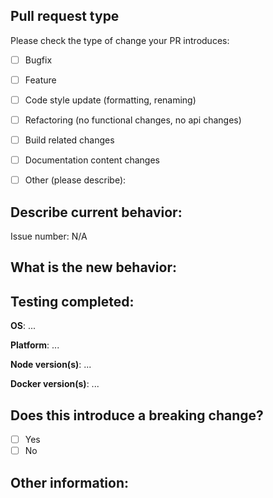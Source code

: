 ## Pull request type

Please check the type of change your PR introduces:
- [ ] Bugfix
- [ ] Feature
- [ ] Code style update (formatting, renaming)
- [ ] Refactoring (no functional changes, no api changes)
- [ ] Build related changes
- [ ] Documentation content changes
- [ ] Other (please describe): 


## Describe current behavior:
<!-- Describe current behavior or provide link to relevant issue(s) -->

Issue number: N/A


## What is the new behavior:
<!-- Describe the behvaior/changes added by this PR. -->


## Testing completed:
**OS**: ...

**Platform**: ...

**Node version(s)**: ...

**Docker version(s)**: ...


## Does this introduce a breaking change?

- [ ] Yes
- [ ] No

<!-- If yes, please describe the impact and cause of this change. -->


## Other information:
<!-- Please include any other relevant information (screenshots of before/after, etc.) -->